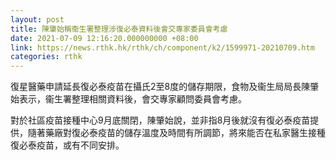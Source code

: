 ```yaml
---
layout: post
title: 陳肇始稱衞生署整理涉復必泰資料後會交專家委員會考慮
date: 2021-07-09 12:16:20.000000000 +08:00
link: https://news.rthk.hk/rthk/ch/component/k2/1599971-20210709.htm
categories: rthk
---
```


復星醫藥申請延長復必泰疫苗在攝氏2至8度的儲存期限，食物及衞生局局長陳肇始表示，衞生署整理相關資料後，會交專家顧問委員會考慮。 

對於社區疫苗接種中心9月底關閉，陳肇始說，並非指8月後就沒有復必泰疫苗提供，隨著藥廠對復必泰疫苗的儲存溫度及時間有所調節，將來能否在私家醫生接種復必泰疫苗，或有不同安排。
